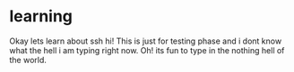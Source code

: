 # learning
Okay lets learn about ssh
hi! This is just for testing phase and i dont know what the hell i am typing right now. 
Oh! its fun to type in the nothing hell of the world.
